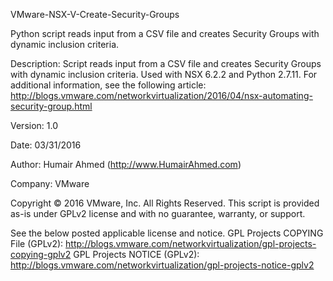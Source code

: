 VMware-NSX-V-Create-Security-Groups

Python script reads input from a CSV file and creates Security Groups with dynamic inclusion criteria.

Description:    Script reads input from a CSV file and creates Security Groups with dynamic inclusion 
                criteria. Used with NSX 6.2.2 and Python 2.7.11. For additional information, see the 
                following article:
                http://blogs.vmware.com/networkvirtualization/2016/04/nsx-automating-security-group.html

Version:        1.0

Date:           03/31/2016

Author:         Humair Ahmed (http://www.HumairAhmed.com)

Company:        VMware       

Copyright © 2016 VMware, Inc. All Rights Reserved.
This script is provided as-is under GPLv2 license and with no guarantee, warranty, or support. 

See the below posted applicable license and notice.
GPL Projects COPYING File (GPLv2): http://blogs.vmware.com/networkvirtualization/gpl-projects-copying-gplv2 ‎
GPL Projects NOTICE (GPLv2): http://blogs.vmware.com/networkvirtualization/gpl-projects-notice-gplv2

